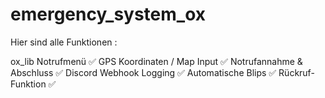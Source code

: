 # emergency_system_ox

Hier sind alle Funktionen :

ox_lib Notrufmenü	✅
GPS Koordinaten / Map Input	✅
Notrufannahme & Abschluss	✅
Discord Webhook Logging	✅
Automatische Blips	✅
Rückruf-Funktion	✅
